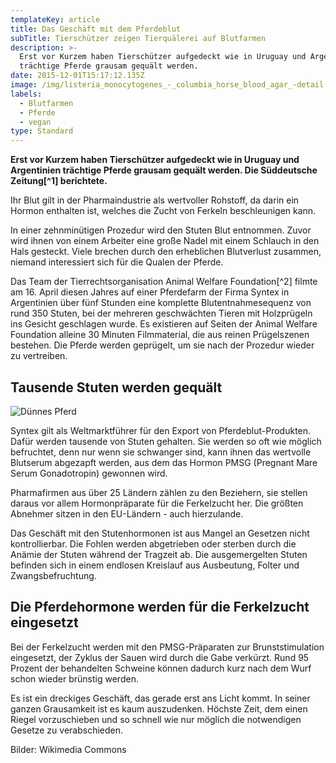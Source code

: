 ```yaml
---
templateKey: article
title: Das Geschäft mit dem Pferdeblut
subTitle: Tierschützer zeigen Tierquälerei auf Blutfarmen
description: >-
  Erst vor Kurzem haben Tierschützer aufgedeckt wie in Uruguay und Argentinien
  trächtige Pferde grausam gequält werden.
date: 2015-12-01T15:17:12.135Z
image: /img/listeria_monocytogenes_-_columbia_horse_blood_agar_-detail.jpg
labels:
  - Blutfarmen
  - Pferde
  - vegan
type: Standard
---
```


**Erst vor Kurzem haben Tierschützer aufgedeckt wie in Uruguay und Argentinien
trächtige Pferde grausam gequält werden. Die Süddeutsche Zeitung\[^1]
berichtete.**

Ihr Blut gilt in der Pharmaindustrie als wertvoller Rohstoff, da darin ein
Hormon enthalten ist, welches die Zucht von Ferkeln beschleunigen kann.

In einer zehnminütigen Prozedur wird den Stuten Blut entnommen. Zuvor wird ihnen
von einem Arbeiter eine große Nadel mit einem Schlauch in den Hals gesteckt.
Viele brechen durch den erheblichen Blutverlust zusammen, niemand interessiert
sich für die Qualen der Pferde.

Das Team der Tierrechtsorganisation Animal Welfare Foundation\[^2] filmte am 16.
April diesen Jahres auf einer Pferdefarm der Firma Syntex in Argentinien über
fünf Stunden eine komplette Blutentnahmesequenz von rund 350 Stuten, bei der
mehreren geschwächten Tieren mit Holzprügeln ins Gesicht geschlagen wurde. Es
existieren auf Seiten der Animal Welfare Foundation alleine 30 Minuten
Filmmaterial, die aus reinen Prügelszenen bestehen. Die Pferde werden geprügelt,
um sie nach der Prozedur wieder zu vertreiben.

## Tausende Stuten werden gequält

![Dünnes Pferd](/img/skinny_horse_-5910370980-.jpg 'Dünnes Pferd')

Syntex gilt als Weltmarktführer für den Export von Pferdeblut-Produkten. Dafür
werden tausende von Stuten gehalten. Sie werden so oft wie möglich befruchtet,
denn nur wenn sie schwanger sind, kann ihnen das wertvolle Blutserum abgezapft
werden, aus dem das Hormon PMSG (Pregnant Mare Serum Gonadotropin) gewonnen
wird.

Pharmafirmen aus über 25 Ländern zählen zu den Beziehern, sie stellen daraus vor
allem Hormonpräparate für die Ferkelzucht her. Die größten Abnehmer sitzen in
den EU-Ländern - auch hierzulande.

Das Geschäft mit den Stutenhormonen ist aus Mangel an Gesetzen nicht
kontrollierbar. Die Fohlen werden abgetrieben oder sterben durch die Anämie der
Stuten während der Tragzeit ab. Die ausgemergelten Stuten befinden sich in einem
endlosen Kreislauf aus Ausbeutung, Folter und Zwangsbefruchtung.

## Die Pferdehormone werden für die Ferkelzucht eingesetzt

Bei der Ferkelzucht werden mit den PMSG-Präparaten zur Brunststimulation
eingesetzt, der Zyklus der Sauen wird durch die Gabe verkürzt. Rund 95 Prozent
der behandelten Schweine können dadurch kurz nach dem Wurf schon wieder brünstig
werden.

Es ist ein dreckiges Geschäft, das gerade erst ans Licht kommt. In seiner ganzen
Grausamkeit ist es kaum auszudenken. Höchste Zeit, dem einen Riegel
vorzuschieben und so schnell wie nur möglich die notwendigen Gesetze zu
verabschieden.

[^1]:
    [Bericht aus der Süddeutschen Zeitung vom 29. September 2015](http://www.sueddeutsche.de/wirtschaft/handel-grausamer-bluttransfer-1.2668283)

[^2]: Animal [Welfare Foundation](http://animal-welfare-foundation.org/)

Bilder: Wikimedia Commons

